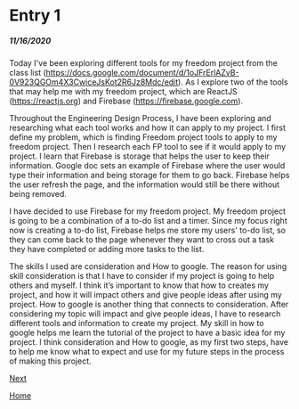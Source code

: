 # Entry 1
##### 11/16/2020

Today I've been exploring different tools for my freedom project from the class list (https://docs.google.com/document/d/1oJFrErlAZvB-0V923QGOm4X3CwiceJsKot2R6Jz8Mdc/edit).
As I explore two of the tools that may help me with my freedom project, which are ReactJS (https://reactjs.org) and Firebase (https://firebase.google.com).

Throughout the Engineering Design Process, I have been exploring and researching what each tool works and how it can apply to my project. I first define my problem, which is finding Freedom project tools to apply to my freedom project. Then I research each FP tool to see if it would apply to my project. I learn that Firebase is storage that helps the user to keep their information. Google doc sets an example of Firebase where the user would type their information and being storage for them to go back. Firebase helps the user refresh the page, and the information would still be there without being removed.

I have decided to use Firebase for my freedom project. My freedom project is going to be a combination of a to-do list and a timer. Since my focus right now is creating a to-do list, Firebase helps me store my users' to-do list, so they can come back to the page whenever they want to cross out a task they have completed or adding more tasks to the list.

The skills I used are consideration and How to google. The reason for using skill consideration is that I have to consider if my project is going to help others and myself. I think it’s important to know that how to creates my project, and how it will impact others and give people ideas after using my project. How to google is another thing that connects to consideration. After considering my topic will impact and give people ideas, I have to research different tools and information to create my project.  My skill in how to google helps me learn the tutorial of the project to have a basic idea for my project.  I think consideration and How to google, as my first two steps, have to help me know what to expect and use for my future steps in the process of making this project.

[Next](entry02.md)

[Home](../README.md)